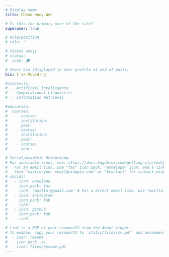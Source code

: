 ```yaml
---
# Display name
title: Cheam Huey Wen

# Is this the primary user of the site?
superuser: true

# Role/position
# role: ''

# Status emoji
# status:
#  icon: 🎓

# Short bio (displayed in user profile at end of posts)
bio: I've Moved! 🚀

#interests:
#  - Artificial Intelligence
#  - Computational Linguistics
#  - Information Retrieval

#education:
#  courses:
#    - course: 
#      institution: 
#      year: 
#    - course: 
#      institution: 
#      year: 
#    - course: 
#      year: 

# Social/Academic Networking
# For available icons, see: https://docs.hugoblox.com/getting-started/page-builder/#icons
#   For an email link, use "fas" icon pack, "envelope" icon, and a link in the
#   form "mailto:your-email@example.com" or "#contact" for contact widget.
# social:
#   - icon: envelope
#     icon_pack: fas
#     link: 'mailto:@gmail.com' # For a direct email link, use "mailto:test@example.org".
#   - icon: instagram
#     icon_pack: fab
#     link: 
#   - icon: github
#     icon_pack: fab
#     link: 

# Link to a PDF of your resume/CV from the About widget.
# To enable, copy your resume/CV to `static/files/cv.pdf` and uncomment the lines below.
#  - icon: resume
#    icon_pack: ai
#    link: files/resume.pdf
---
```


<!-- {{< icon name="download" pack="fas" >}} {{< staticref "uploads/resume.pdf" "newtab" >}}Download{{< /staticref >}} my resumé as a PDF. -->
